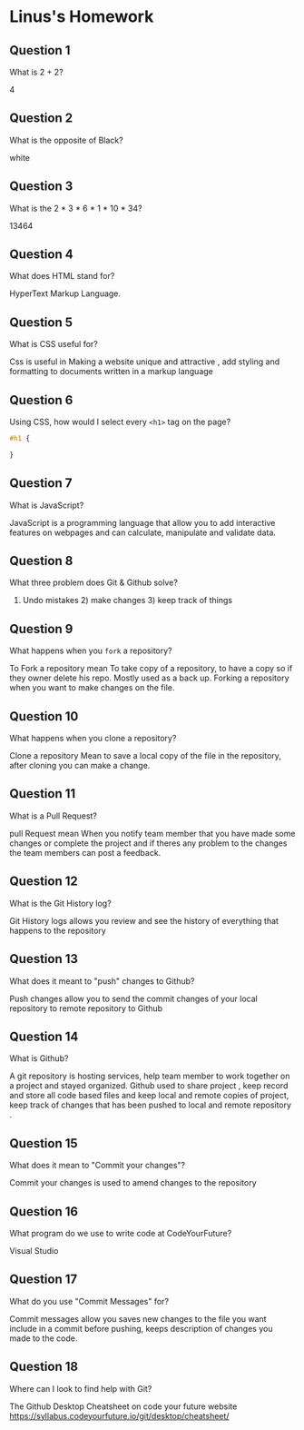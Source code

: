 # Linus's Homework

## Question 1

What is 2 + 2?

4

## Question 2

What is the opposite of Black?

white

## Question 3

What is the  2 * 3 * 6 * 1 * 10 * 34?

13464

## Question 4 

What does HTML stand for?

HyperText Markup Language.

## Question 5

What is CSS useful for?

Css is useful in Making a website  unique  and  attractive , add styling and formatting to documents written in a markup language

## Question 6

Using CSS, how would I select every `<h1>` tag on the page?

```css
#h1 {

}
```

## Question 7

What is JavaScript?

JavaScript is a programming language  that allow you to add interactive features on webpages and can calculate, manipulate and validate data.

## Question 8

What three problem does Git & Github solve?

1) Undo mistakes 2) make changes 3) keep track of things

## Question 9

What happens when you `fork` a repository?

To Fork a repository  mean To take copy of a repository, to have a copy so if they owner delete his repo. Mostly used as a back up. Forking a repository when you want to make changes on the file.

## Question 10 

What happens when you clone a repository?

Clone a repository Mean to save a local copy of the file in the repository, after cloning you can make a change.


## Question 11

What is a Pull Request?

pull Request mean When you notify team member that you have made some changes or complete  the project and if theres  any problem to the changes the team members can post a feedback.

## Question 12

What is the Git History log?

Git History logs allows  you review and see the history of everything that happens to the repository

## Question 13

What does it meant to "push" changes to Github?

Push changes  allow you to send the commit changes of your local repository to remote repository to Github

## Question 14

What is Github?

A  git repository is hosting services,  help team member to work together on a project and stayed organized. Github used to share project , keep  record and store all code based files and keep local and remote copies of project, keep track of changes that has been pushed to local and remote repository .

## Question 15

What does it mean to "Commit your changes"?

Commit your changes is used to  amend changes to the repository
## Question 16

What program do we use to write code at CodeYourFuture?

Visual Studio 

## Question 17

What do you use "Commit Messages" for?

Commit messages allow you saves new changes to the file you want include in a commit before pushing,  keeps description of  changes you made to the code.

## Question 18

Where can I look to find help with Git?

The Github Desktop Cheatsheet on code your future website https://syllabus.codeyourfuture.io/git/desktop/cheatsheet/